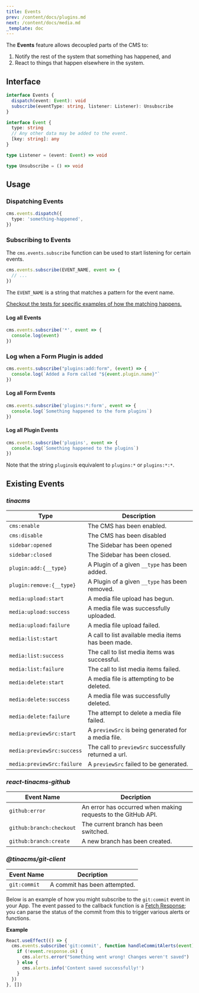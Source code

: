 ```yaml
---
title: Events
prev: /content/docs/plugins.md
next: /content/docs/media.md
_template: doc
---
```


The **Events** feature allows decoupled parts of the CMS to:

1. Notify the rest of the system that something has happened, and
2. React to things that happen elsewhere in the system.

## Interface

```ts
interface Events {
  dispatch(event: Event): void
  subscribe(eventType: string, listener: Listener): Unsubscribe
}

interface Event {
  type: string
  // Any other data may be added to the event.
  [key: string]: any
}

type Listener = (event: Event) => void

type Unsubscribe = () => void
```

## Usage

### Dispatching Events

```ts
cms.events.dispatch({
  type: 'something-happened',
})
```

### Subscribing to Events

The `cms.events.subscribe` function can be used to start listening for certain events.

```ts
cms.events.subscribe(EVENT_NAME, event => {
  // ...
})
```

The `EVENT_NAME` is a string that matches a pattern for the event name.

[Checkout the tests for specific examples of how the matching happens.](https://github.com/tinacms/tinacms/blob/master/packages/@tinacms/core/src/events.test.ts)

#### Log all Events

```ts
cms.events.subscribe('*', event => {
  console.log(event)
})
```

### Log when a Form Plugin is added

```ts
cms.events.subscribe("plugins:add:form", (event) => {
  console.log(`Added a Form called "${event.plugin.name}"`
})
```

#### Log all Form Events

```ts
cms.events.subscribe('plugins:*:form', event => {
  console.log(`Something happened to the form plugins`)
})
```

#### Log all Plugin Events

```ts
cms.events.subscribe('plugins', event => {
  console.log(`Something happened to the plugins`)
})
```

Note that the string `plugins`is equivalent to `plugins:*` or `plugins:*:*`.

## Existing Events

### _tinacms_

| Type                       | Description                                           |
| -------------------------- | ----------------------------------------------------- |
| `cms:enable`               | The CMS has been enabled.                             |
| `cms:disable`              | The CMS has been disabled                             |
| `sidebar:opened`           | The Sidebar has been opened                           |
| `sidebar:closed`           | The Sidebar has been closed.                          |
| `plugin:add:{__type}`      | A Plugin of a given `__type` has been added.          |
| `plugin:remove:{__type}`   | A Plugin of a given `__type` has been removed.        |
| `media:upload:start`       | A media file upload has begun.                        |
| `media:upload:success`     | A media file was successfully uploaded.               |
| `media:upload:failure`     | A media file upload failed.                           |
| `media:list:start`         | A call to list available media items has been made.   |
| `media:list:success`       | The call to list media items was successful.          |
| `media:list:failure`       | The call to list media items failed.                  |
| `media:delete:start`       | A media file is attempting to be deleted.             |
| `media:delete:success`     | A media file was successfully deleted.                |
| `media:delete:failure`     | The attempt to delete a media file failed.            |
| `media:previewSrc:start`   | A `previewSrc` is being generated for a media file.   |
| `media:previewSrc:success` | The call to `previewSrc` successfully returned a url. |
| `media:previewSrc:failure` | A `previewSrc` failed to be generated.                |

### _react-tinacms-github_

| Event Name               | Decription                                                    |
| ------------------------ | ------------------------------------------------------------- |
| `github:error`           | An error has occurred when making requests to the GitHub API. |
| `github:branch:checkout` | The current branch has been switched.                         |
| `github:branch:create`   | A new branch has been created.                                |

### _@tinacms/git-client_

| Event Name   | Decription                   |
| ------------ | ---------------------------- |
| `git:commit` | A commit has been attempted. |

Below is an example of how you might subscribe to the `git:commit` event in your App. The event passed to the callback function is a [Fetch Response](https://developer.mozilla.org/en-US/docs/Web/API/Response 'Fetch Response'); you can parse the status of the commit from this to trigger various alerts or functions.

**Example**

```jsx
React.useEffect(() => {
  cms.events.subscribe('git:commit', function handleCommitAlerts(event) {
    if (!event.response.ok) {
      cms.alerts.error("Something went wrong! Changes weren't saved")
    } else {
      cms.alerts.info('Content saved successfully!')
    }
  })
}, [])
```
